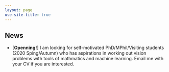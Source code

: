 ```yaml
---
layout: page
use-site-title: true
---
```


## News
- [**Openning!**] I am looking for self-motivated PhD/MPhil/Visiting students (2020 Sping/Autumn) who has aspirations in working out vision problems with tools of mathmatics and machine learning. Email me with your CV if you are interested.

